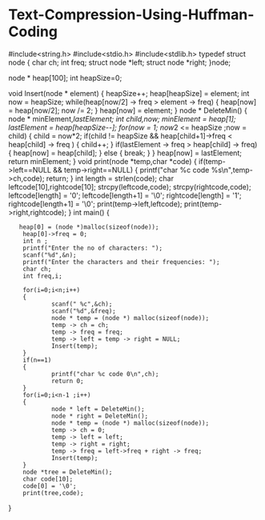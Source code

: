 # Text-Compression-Using-Huffman-Coding
#include<string.h>
#include<stdio.h>
#include<stdlib.h>
typedef struct node
{
        char ch;
        int freq;
        struct node *left;
        struct node *right;
}node;

node * heap[100];
int heapSize=0;

void Insert(node * element)
{
        heapSize++;
        heap[heapSize] = element;
        int now = heapSize;
        while(heap[now/2] -> freq > element -> freq)
        {
                heap[now] = heap[now/2];
                now /= 2;
        }
        heap[now] = element;
}
node * DeleteMin()
{
        node * minElement,*lastElement;
        int child,now;
        minElement = heap[1];
        lastElement = heap[heapSize--];
        for(now = 1; now*2 <= heapSize ;now = child)
        {
             child = now*2;
                 if(child != heapSize && heap[child+1]->freq < heap[child] -> freq )
                {
                        child++;
                }
                if(lastElement -> freq > heap[child] -> freq)
                {
                        heap[now] = heap[child];
                }
                else
                {
                        break;
                }
        }
        heap[now] = lastElement;
        return minElement;
}
void print(node *temp,char *code)
{
        if(temp->left==NULL && temp->right==NULL)
        {
                printf("char %c code %s\n",temp->ch,code);
                return;
        }
        int length = strlen(code);
        char leftcode[10],rightcode[10];
        strcpy(leftcode,code);
        strcpy(rightcode,code);
        leftcode[length] = '0';
        leftcode[length+1] = '\0';
        rightcode[length] = '1';
        rightcode[length+1] = '\0';
        print(temp->left,leftcode);
        print(temp->right,rightcode);
}
int main()
{

       heap[0] = (node *)malloc(sizeof(node));
        heap[0]->freq = 0;
        int n ;
        printf("Enter the no of characters: ");
        scanf("%d",&n);
        printf("Enter the characters and their frequencies: ");
        char ch;
        int freq,i;

        for(i=0;i<n;i++)
        {
                scanf(" %c",&ch);
                scanf("%d",&freq);
                node * temp = (node *) malloc(sizeof(node));
                temp -> ch = ch;
                temp -> freq = freq;
                temp -> left = temp -> right = NULL;
                Insert(temp);
        }
        if(n==1)
        {
                printf("char %c code 0\n",ch);
                return 0;
        }
        for(i=0;i<n-1 ;i++)
        {
                node * left = DeleteMin();
                node * right = DeleteMin();
                node * temp = (node *) malloc(sizeof(node));
                temp -> ch = 0;
                temp -> left = left;
                temp -> right = right;
                temp -> freq = left->freq + right -> freq;
                Insert(temp);
        }
        node *tree = DeleteMin();
        char code[10];
        code[0] = '\0';
        print(tree,code);

}

